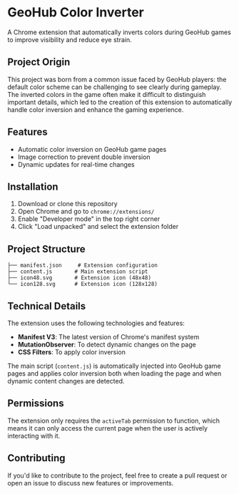 # GeoHub Color Inverter

A Chrome extension that automatically inverts colors during GeoHub games to improve visibility and reduce eye strain.

## Project Origin

This project was born from a common issue faced by GeoHub players: the default color scheme can be challenging to see clearly during gameplay. The inverted colors in the game often make it difficult to distinguish important details, which led to the creation of this extension to automatically handle color inversion and enhance the gaming experience.

## Features

- Automatic color inversion on GeoHub game pages
- Image correction to prevent double inversion
- Dynamic updates for real-time changes

## Installation

1. Download or clone this repository
2. Open Chrome and go to `chrome://extensions/`
3. Enable "Developer mode" in the top right corner
4. Click "Load unpacked" and select the extension folder

## Project Structure

```
├── manifest.json     # Extension configuration
├── content.js       # Main extension script
├── icon48.svg       # Extension icon (48x48)
└── icon128.svg      # Extension icon (128x128)
```

## Technical Details

The extension uses the following technologies and features:

- **Manifest V3**: The latest version of Chrome's manifest system
- **MutationObserver**: To detect dynamic changes on the page
- **CSS Filters**: To apply color inversion

The main script (`content.js`) is automatically injected into GeoHub game pages and applies color inversion both when loading the page and when dynamic content changes are detected.

## Permissions

The extension only requires the `activeTab` permission to function, which means it can only access the current page when the user is actively interacting with it.

## Contributing

If you'd like to contribute to the project, feel free to create a pull request or open an issue to discuss new features or improvements.